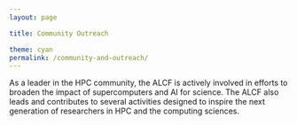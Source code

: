 ```yaml
---
layout: page

title: Community Outreach

theme: cyan
permalink: /community-and-outreach/
---
```



As a leader in the HPC community, the ALCF is actively involved in efforts to broaden the impact of supercomputers and AI for science. The ALCF also leads and contributes to several activities designed to inspire the next generation of researchers in HPC and the computing sciences.

